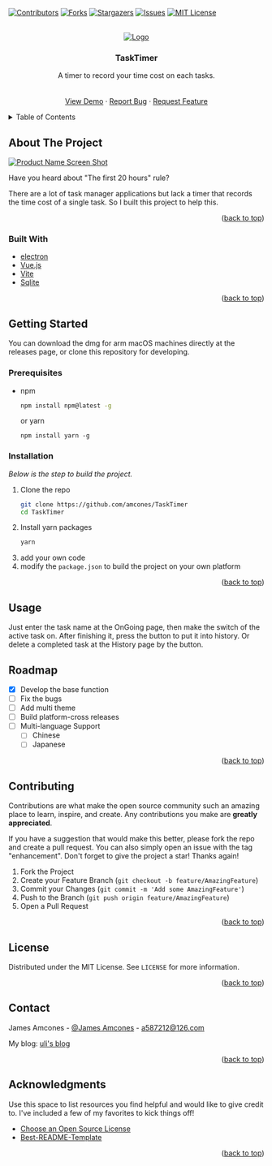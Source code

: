 <div id="top"></div>
<!--
*** Thanks for checking out the Best-README-Template. If you have a suggestion
*** that would make this better, please fork the repo and create a pull request
*** or simply open an issue with the tag "enhancement".
*** Don't forget to give the project a star!
*** Thanks again! Now go create something AMAZING! :D
-->



<!-- PROJECT SHIELDS -->
<!--
*** I'm using markdown "reference style" links for readability.
*** Reference links are enclosed in brackets [ ] instead of parentheses ( ).
*** See the bottom of this document for the declaration of the reference variables
*** for contributors-url, forks-url, etc. This is an optional, concise syntax you may use.
*** https://www.markdownguide.org/basic-syntax/#reference-style-links
-->
[![Contributors][contributors-shield]][contributors-url]
[![Forks][forks-shield]][forks-url]
[![Stargazers][stars-shield]][stars-url]
[![Issues][issues-shield]][issues-url]
[![MIT License][license-shield]][license-url]


<!-- PROJECT LOGO -->
<br />
<div align="center">
  <a href="https://github.com/amcones/TaskTimer">
    <img src="title.png" alt="Logo">
  </a>

<h3 align="center">TaskTimer</h3>

  <p align="center">
    A timer to record your time cost on each tasks.
    <br />
    <br />
    <br />
    <a href="https://github.com/amcones/TaskTimer">View Demo</a>
    ·
    <a href="https://github.com/amcones/TaskTimer/issues">Report Bug</a>
    ·
    <a href="https://github.com/amcones/TaskTimer/issues">Request Feature</a>
  </p>
</div>



<!-- TABLE OF CONTENTS -->
<details>
  <summary>Table of Contents</summary>
  <ol>
    <li>
      <a href="#about-the-project">About The Project</a>
      <ul>
        <li><a href="#built-with">Built With</a></li>
      </ul>
    </li>
    <li>
      <a href="#getting-started">Getting Started</a>
      <ul>
        <li><a href="#prerequisites">Prerequisites</a></li>
        <li><a href="#installation">Installation</a></li>
      </ul>
    </li>
    <li><a href="#usage">Usage</a></li>
    <li><a href="#roadmap">Roadmap</a></li>
    <li><a href="#contributing">Contributing</a></li>
    <li><a href="#license">License</a></li>
    <li><a href="#contact">Contact</a></li>
    <li><a href="#acknowledgments">Acknowledgments</a></li>
  </ol>
</details>



<!-- ABOUT THE PROJECT -->
## About The Project

[![Product Name Screen Shot][product-screenshot]](title.png)

Have you heard about "The first 20 hours" rule?

There are a lot of task manager applications but lack a timer that records the time cost of a single task. So I built this project to help this.

<p align="right">(<a href="#top">back to top</a>)</p>



### Built With

* [electron](https://www.electronjs.org/)
* [Vue.js](https://vuejs.org/)
* [Vite](https://vitejs.dev/)
* [Sqlite](https://www.sqlite.org/index.html)

<p align="right">(<a href="#top">back to top</a>)</p>



<!-- GETTING STARTED -->
## Getting Started

You can download the dmg for arm macOS machines directly at the releases page, or clone this repository for developing.

### Prerequisites

* npm
  ```sh
  npm install npm@latest -g
  ```
  or yarn
  ```shell
  npm install yarn -g
  ```

### Installation

_Below is the step to build the project._

1. Clone the repo
   ```sh
   git clone https://github.com/amcones/TaskTimer
   cd TaskTimer
   ```
2. Install yarn packages
   ```sh
   yarn
   ```
3. add your own code
4. modify the `package.json` to build the project on your own platform

<p align="right">(<a href="#top">back to top</a>)</p>



<!-- USAGE EXAMPLES -->
## Usage

Just enter the task name at the OnGoing page, then make the switch of the active task on. After finishing it, press the button to put it into history. Or delete a completed task at the History page by the button.

<!-- ROADMAP -->
## Roadmap

- [x] Develop the base function
- [ ] Fix the bugs
- [ ] Add multi theme
- [ ] Build platform-cross releases
- [ ] Multi-language Support
    - [ ] Chinese
    - [ ] Japanese

<p align="right">(<a href="#top">back to top</a>)</p>



<!-- CONTRIBUTING -->
## Contributing

Contributions are what make the open source community such an amazing place to learn, inspire, and create. Any contributions you make are **greatly appreciated**.

If you have a suggestion that would make this better, please fork the repo and create a pull request. You can also simply open an issue with the tag "enhancement".
Don't forget to give the project a star! Thanks again!

1. Fork the Project
2. Create your Feature Branch (`git checkout -b feature/AmazingFeature`)
3. Commit your Changes (`git commit -m 'Add some AmazingFeature'`)
4. Push to the Branch (`git push origin feature/AmazingFeature`)
5. Open a Pull Request

<p align="right">(<a href="#top">back to top</a>)</p>



<!-- LICENSE -->
## License

Distributed under the MIT License. See `LICENSE` for more information.

<p align="right">(<a href="#top">back to top</a>)</p>



<!-- CONTACT -->
## Contact

James Amcones - [@James Amcones](https://twitter.com/AmconesJ) - a587212@126.com

My blog: [uli's blog](https://amcones.cn)

<p align="right">(<a href="#top">back to top</a>)</p>



<!-- ACKNOWLEDGMENTS -->
## Acknowledgments

Use this space to list resources you find helpful and would like to give credit to. I've included a few of my favorites to kick things off!

* [Choose an Open Source License](https://choosealicense.com)
* [Best-README-Template](https://github.com/othneildrew/Best-README-Template)

<p align="right">(<a href="#top">back to top</a>)</p>



<!-- MARKDOWN LINKS & IMAGES -->
<!-- https://www.markdownguide.org/basic-syntax/#reference-style-links -->
[contributors-shield]: https://img.shields.io/github/contributors/amcones/TaskTimer.svg?style=for-the-badge
[contributors-url]: https://github.com/amcones/TaskTimer/graphs/contributors
[forks-shield]: https://img.shields.io/github/forks/amcones/TaskTimer.svg?style=for-the-badge
[forks-url]: https://github.com/amcones/TaskTimer/network/members
[stars-shield]: https://img.shields.io/github/stars/amcones/TaskTimer.svg?style=for-the-badge
[stars-url]: https://github.com/amcones/TaskTimer/stargazers
[issues-shield]: https://img.shields.io/github/issues/amcones/TaskTimer.svg?style=for-the-badge
[issues-url]: https://github.com/amcones/TaskTimer/issues
[license-shield]: https://img.shields.io/github/license/amcones/TaskTimer.svg?style=for-the-badge
[license-url]: https://github.com/amcones/TaskTimer/blob/master/LICENSE.txt
[product-screenshot]: title.png
